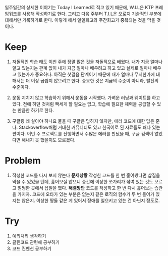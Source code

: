 일주일간의 상세한 이야기는 Today I Learned로 적고 있기 때문에,
W.I.L은 KTP 프레임워크를 사용해 작성하기로 한다.
그리고 다음 주부터 T.I.L은 오로지 기술적인 부분에 대해서만 기록하기로 한다.
이렇게 해서 일일회고와 주간회고가 중복되는 것을 막을 것이다.

# Keep

1. 저돌적인 학습 태도
이번 주에 정말 많은 것을 저돌적으로 배웠다. 내가 지금 얼마나 알고 있는지는 관계 없이 내가 지금 얼마나 배우려고 하고 있고 실제로 얼마나 배우고 있는가가 중요하다. 아직은 첫걸음 단계이기 때문에 내가 얼마나 무지한가에 대해서는 더 이상 곱씹지 않으려고 한다. 중요한 것은 지금의 수준이 아니라, 발전의 수준이다.

2. 운동
지치지 않고 학습하기 위해서 운동을 시작했다. 가벼운 러닝과 웨이트를 하고 있다. 전에 하던 것처럼 빡세게 할 필요는 없고, 학습에 필요한 체력을 공급할 수 있는 만큼한 하기로 한다.

3. 구글링
왜 살아야 하나요 물을 때 구글은 답하지 않지만, 에러 코드에 대한 답은 준다. Stackoverflow처럼 거대한 커뮤니티도 있고 한국어로 된 자료들도 꽤나 있는 편이다. 이번 주 프로젝트를 진행하면서 수많은 에러를 만났을 때, 구글 검색이 없었다면 해내지 못 했을지도 모르겠다.

# Problem

1. 작성한 코드를 다시 보지 않는다
**문제상황** 작성한 코드를 한 번 훑어봤다면 삽질을 막을 수 있었을 텐데, 훑어보질 않으니 중간에 이상한 쪼가리가 섞여 있는 것도 모르고 멀쩡한 곳에서 삽질을 했다.
**해결방안** 코드를 작성하고 한 번 다시 훑어보는 습관을 가지자. 코드에 오타가 있는 부분은 없는지 같은 로직의 함수가 두 번 들어가 있지는 않은지. 이상한 짱돌 같은 게 있어서 장애를 일으키고 있는 건 아닌지 정도로.

# Try

1. 예외처리 생각하기
2. 클린코드 관련해 공부하기
3. 코드 컨벤션 공부하기

